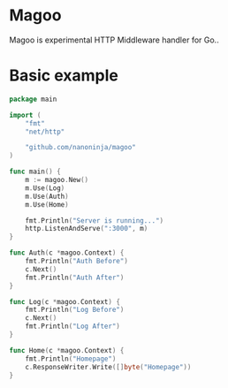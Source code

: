 # Magoo

Magoo is experimental HTTP Middleware handler for Go..

# Basic example

```go
package main

import (
	"fmt"
	"net/http"

	"github.com/nanoninja/magoo"
)

func main() {
	m := magoo.New()
	m.Use(Log)
	m.Use(Auth)
	m.Use(Home)

	fmt.Println("Server is running...")
	http.ListenAndServe(":3000", m)
}

func Auth(c *magoo.Context) {
	fmt.Println("Auth Before")
	c.Next()
	fmt.Println("Auth After")
}

func Log(c *magoo.Context) {
	fmt.Println("Log Before")
	c.Next()
	fmt.Println("Log After")
}

func Home(c *magoo.Context) {
	fmt.Println("Homepage")
	c.ResponseWriter.Write([]byte("Homepage"))
}
```